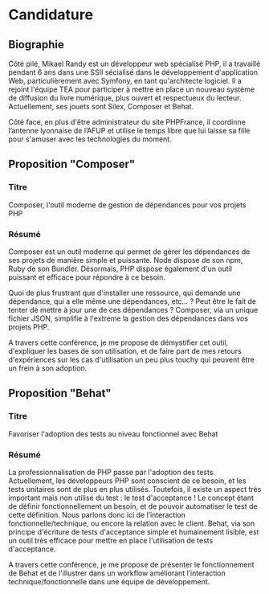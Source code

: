 # Candidature

## Biographie

Côté pilé, Mikael Randy est un développeur web spécialisé PHP, il a travaillé pendant 6 ans dans une SSII sécialisé dans le développement d'application Web, particulièrement avec Symfony, en tant qu'architecte logiciel. Il a rejoint l'équipe TEA pour participer à mettre en place un nouveau système de diffusion du livre numérique, plus ouvert et respectueux du lecteur.
Actuellement, ses jouets sont Silex, Composer et Behat.

Côté face, en plus d'être administrateur du site PHPFrance, il coordinne l’antenne lyonnaise de l’AFUP et utilise le temps libre que lui laisse sa fille pour s'amuser avec les technologies du moment.

## Proposition "Composer"

### Titre

Composer, l'outil moderne de gestion de dépendances pour vos projets PHP

### Résumé

Composer est un outil moderne qui permet de gérer les dépendances de ses projets de manière simple et puissante.
Node dispose de son npm, Ruby de son Bundler. Désormais, PHP dispose également d'un outil puissant et efficace pour répondre à ce besoin.

Quoi de plus frustrant que d'installer une ressource, qui demande une dépendance, qui a elle même une dépendances, etc… ? Peut être le fait de tenter de mettre à jour une de ces dépendances ?
Composer, via un unique fichier JSON, simplifie à l'extreme la gestion des dépendances dans vos projets PHP.

A travers cette conférence, je me propose de démystifier cet outil, d'expliquer les bases de son utilisation, et de faire part de mes retours d'expériences sur les cas d'utilisation un peu plus touchy qui peuvent être un frein à son adoption.

## Proposition "Behat"

### Titre

Favoriser l'adoption des tests au niveau fonctionnel avec Behat

### Résumé

La professionnalisation de PHP passe par l'adoption des tests. Actuellement, les développeurs PHP sont conscient de ce besoin, et les tests unitaires sont de plus en plus utilisés.
Toutefois, il existe un aspect très important mais non utilisé du test : le test d'acceptance !
Le concept étant de définir fonctionnellement un besoin, et de pouvoir automatiser le test de cette définition. Nous parlons donc ici de l’interaction fonctionnelle/technique, ou encore la relation avec le client.
Behat, via son principe d'écriture de tests d'acceptance simple et humainement lisible, est un outil très efficace pour mettre en place l'utilisation de tests d'acceptance.

A travers cette conférence, je me propose de présenter le fonctionnement de Behat et de l'illustrer dans un workflow améliorant l’interaction technique/fonctionnelle dans une équipe de développement. 
